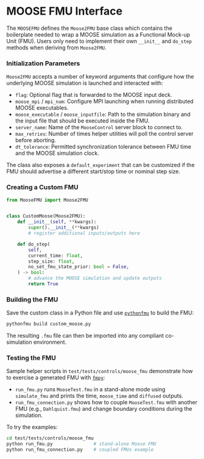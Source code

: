 # MOOSE FMU Interface

The `MOOSEFMU` defines the `Moose2FMU` base class which contains the boilerplate needed to wrap a MOOSE simulation as a Functional Mock-up Unit (FMU). Users only need to implement their own `__init__` and `do_step` methods when deriving from `Moose2FMU`.

### Initialization Parameters

`Moose2FMU` accepts a number of keyword arguments that configure how the
underlying MOOSE simulation is launched and interacted with:

- `flag`: Optional flag that is forwarded to the MOOSE input deck.
- `moose_mpi` / `mpi_num`: Configure MPI launching when running distributed
  MOOSE executables.
- `moose_executable` / `moose_inputfile`: Path to the simulation binary and the
  input file that should be executed inside the FMU.
- `server_name`: Name of the `MooseControl` server block to connect to.
- `max_retries`: Number of times helper utilities will poll the control server
  before aborting.
- `dt_tolerance`: Permitted synchronization tolerance between FMU time and the
  MOOSE simulation clock.

The class also exposes a ``default_experiment`` that can be customized if the
FMU should advertise a different start/stop time or nominal step size.


### Creating a Custom FMU

```python
from MooseFMU import Moose2FMU


class CustomMoose(Moose2FMU):
    def __init__(self, **kwargs):
        super().__init__(**kwargs)
        # register additional inputs/outputs here

    def do_step(
        self,
        current_time: float,
        step_size: float,
        no_set_fmu_state_prior: bool = False,
    ) -> bool:
        # advance the MOOSE simulation and update outputs
        return True
```

### Building the FMU

Save the custom class in a Python file and use [`pythonfmu`](https://github.com/NTNU-IHB/PythonFMU) to build the FMU:

```bash
pythonfmu build custom_moose.py
```

The resulting `.fmu` file can then be imported into any compliant co-simulation environment.

### Testing the FMU

Sample helper scripts in `test/tests/controls/moose_fmu` demonstrate how to exercise a
generated FMU with [`fmpy`](https://github.com/CATIA-Systems/FMPy):

- `run_fmu.py` runs `MooseTest.fmu` in a stand-alone mode using `simulate_fmu` and
  prints the time, `moose_time` and `diffused` outputs.
- `run_fmu_connection.py` shows how to couple `MooseTest.fmu` with another FMU (e.g.,
  `Dahlquist.fmu`) and change boundary conditions during the simulation.

To try the examples:

```bash
cd test/tests/controls/moose_fmu
python run_fmu.py               # stand‑alone Moose FMU
python run_fmu_connection.py    # coupled FMUs example
```
